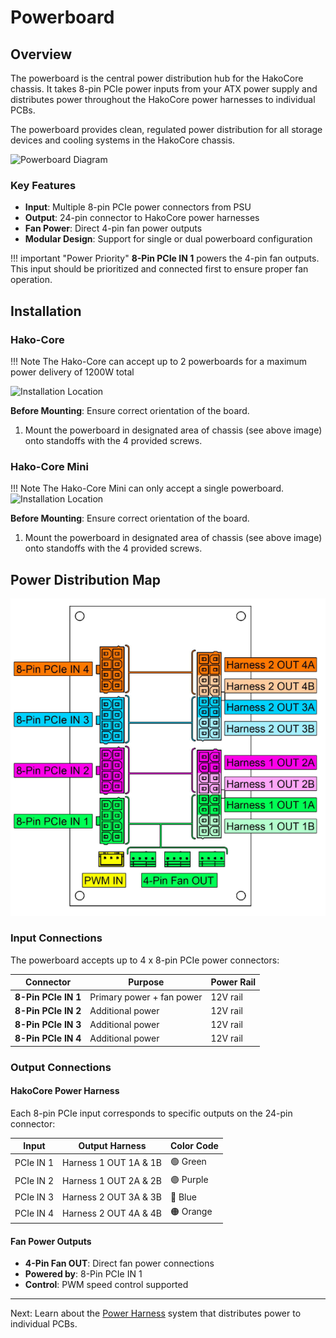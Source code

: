 # Powerboard

## Overview
The powerboard is the central power distribution hub for the HakoCore chassis. It takes 8-pin PCIe power inputs from your ATX power supply and distributes power throughout the HakoCore power harnesses to individual PCBs. <br />

The powerboard provides clean, regulated power distribution for all storage devices and cooling systems in the HakoCore chassis.

![Powerboard Diagram](../../assets/powerboard-diagram.png)

### Key Features

- **Input**: Multiple 8-pin PCIe power connectors from PSU
- **Output**: 24-pin connector to HakoCore power harnesses
- **Fan Power**: Direct 4-pin fan power outputs
- **Modular Design**: Support for single or dual powerboard configuration

!!! important "Power Priority"
    **8-Pin PCIe IN 1** powers the 4-pin fan outputs. This input should be prioritized and connected first to ensure proper fan operation.

## **Installation**

### **Hako-Core**

!!! Note
    The Hako-Core can accept up to 2 powerboards for a maximum power delivery of 1200W total

![Installation Location](../../assets/lid-screw-location.png)

**Before Mounting**: Ensure correct orientation of the board.

1. Mount the powerboard in designated area of chassis (see above image) onto standoffs with the 4 provided screws.

### **Hako-Core Mini**

!!! Note
    The Hako-Core Mini can only accept a single powerboard.
![Installation Location](../../assets/lid-screw-location.png)

**Before Mounting**: Ensure correct orientation of the board.

1. Mount the powerboard in designated area of chassis (see above image) onto standoffs with the 4 provided screws.

## **Power Distribution Map**
![title](../imgs/PowerDistributionMap.png)

### Input Connections

The powerboard accepts up to 4 x 8-pin PCIe power connectors:

| Connector | Purpose | Power Rail |
|-----------|---------|------------|
| **8-Pin PCIe IN 1** | Primary power + fan power | 12V rail |
| **8-Pin PCIe IN 2** | Additional power | 12V rail |
| **8-Pin PCIe IN 3** | Additional power | 12V rail |
| **8-Pin PCIe IN 4** | Additional power | 12V rail |


### Output Connections

#### HakoCore Power Harness

Each 8-pin PCIe input corresponds to specific outputs on the 24-pin connector:

| Input | Output Harness | Color Code |
|-------|---------------|------------|
| PCIe IN 1 | Harness 1 OUT 1A & 1B | 🟢 Green |
| PCIe IN 2 | Harness 1 OUT 2A & 2B | 🟣 Purple |
| PCIe IN 3 | Harness 2 OUT 3A & 3B | 🔵 Blue |
| PCIe IN 4 | Harness 2 OUT 4A & 4B | 🟠 Orange |

#### Fan Power Outputs

- **4-Pin Fan OUT**: Direct fan power connections
- **Powered by**: 8-Pin PCIe IN 1
- **Control**: PWM speed control supported


---

Next: Learn about the [Power Harness](../power-harness/) system that distributes power to individual PCBs.